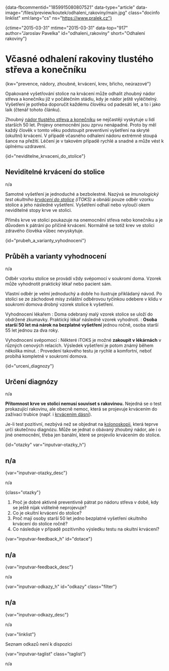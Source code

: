 
{data-fbcommentid="1859915080807521" data-type="article" data-image="/files/preview/koutek/odhaleni_rakoviny/main.jpg" class="docinfo linklist" xml:lang="cs" ns="https://www.pralek.cz"}

{ctime="2015-03-31" mtime="2015-03-31" data-top="917" author="Jaroslav Pavelka" id="odhaleni_rakoviny" short="Odhalení rakoviny"}

# Včasné odhalení rakoviny tlustého střeva a konečníku

<!-- generated attribute kw by user_updatekw.sh on 2020-10-11, do not edit -->

{kw="prevence, nádory, zhoubné, krvácení, krev, břicho, neúrazové"}

Opakované vyšetřování stolice na krvácení může odhalit zhoubný nádor střeva a konečníku již v počátečním stádiu, kdy je nádor ještě vyléčitelný. Vyšetření je potřeba doporučit každému člověku od padesáti let, a to i jako laik (čtenář tohoto článku).

Zhoubný [nádor tlustého střeva a konečníku][1] se nejčastěji vyskytuje u lidí starších 50 let. Projevy onemocnění jsou zprvu nenápadné. Proto by měl každý člověk v tomto věku podstoupit preventivní vyšetření na skryté (okultní) krvácení. V případě včasného odhalení nádoru extrémně stoupá šance na přežití. Léčení je v takovém případě rychlé a snadné a může vést k úplnému uzdravení.

{id="neviditelne\_krvaceni\_do_stolice"}

## Neviditelné krvácení do stolice

n/a

Samotné vyšetření je jednoduché a bezbolestné. Nazývá se _imunologický test okultního [krvácení do stolice][2] (iTOKS)_ a obnáší pouze odběr vzorku stolice a jeho následné vyšetření. Vyšetření odhalí nebo vyloučí okem neviditelné stopy krve ve stolici. 

Příměs krve ve stolici poukazuje na onemocnění střeva nebo konečníku a je důvodem k pátrání po příčině krvácení. Normálně se totiž krev ve stolici zdravého člověka vůbec nevyskytuje.

{id="prubeh\_a\_varianty_vyhodnoceni"}

## Průběh a varianty vyhodnocení

n/a

Odběr vzorku stolice se provádí vždy svépomocí v soukromí doma. Vzorek může vyhodnotit praktický lékař nebo pacient sám.

Vlastní odběr je velmi jednoduchý a dobře ho ilustruje přikládaný návod. Po stolici se ze záchodové mísy zvláštní odběrovou tyčinkou odebere v klidu v soukromí domova drobný vzorek stolice k vyšetření.

Vyhodnocení lékařem
:   Doma odebraný malý vzorek stolice se uloží do obdržené zkumavky. Praktický lékař následně vzorek vyhodnotí.
:   **Osoba starší 50 let má nárok na bezplatné vyšetření** jednou ročně, osoba starší 55 let jednou za dva roky.

Vyhodnocení svépomocí
:   Některé iTOKS je možné **zakoupit v lékárnách** v různých cenových relacích. Výsledek vyšetření je potom známý během několika minut.
:   Provedení takového testu je rychlé a komfortní, neboť probíhá kompletně v soukromí domova.

{id="urceni_diagnozy"}

## Určení diagnózy

n/a

**Přítomnost krve ve stolici nemusí souviset s rakovinou.** Nejedná se o test prokazující rakovinu, ale obecně nemoc, která se projevuje krvácením do zažívací trubice (např. i [krvácením dásní][3]).

Je-li test pozitivní, nezbývá než se objednat na [kolonoskopii][1], která teprve určí skutečnou diagnózu. Může se jednat o obávaný zhoubný nádor, ale i o jiné onemocnění, třeba jen banální, které se projevilo krvácením do stolice.

{id="otazky" var="inputvar-otazky_h"}

## n/a

{var="inputvar-otazky_desc"}

n/a

{class="otazky"}

  1. Proč je dobré aktivně preventivně pátrat po nádoru střeva v době, kdy se ještě nijak viditelně neprojevuje?
  2. Co je okultní krvácení do stolice?
  3. Proč mají osoby starší 50 let jedno bezplatné vyšetření okultního krvácení do stolice ročně?
  4. Co následuje v případě pozitivního výsledku testu na okultní krvácení?

{var="inputvar-feedback_h" id="dotace"}

## n/a

{var="inputvar-feedback_desc"}

n/a

{var="inputvar-odkazy_h" id="odkazy" class="filter"}

## n/a

{var="inputvar-odkazy_desc"}

n/a

{var="linklist"}

Seznam odkazů není k dispozici

{var="inputvar-taglist" class="taglist"}

n/a

 [1]: rakovina_streva
 [2]: hemoroidy
 [3]: krvaceni_dasni

